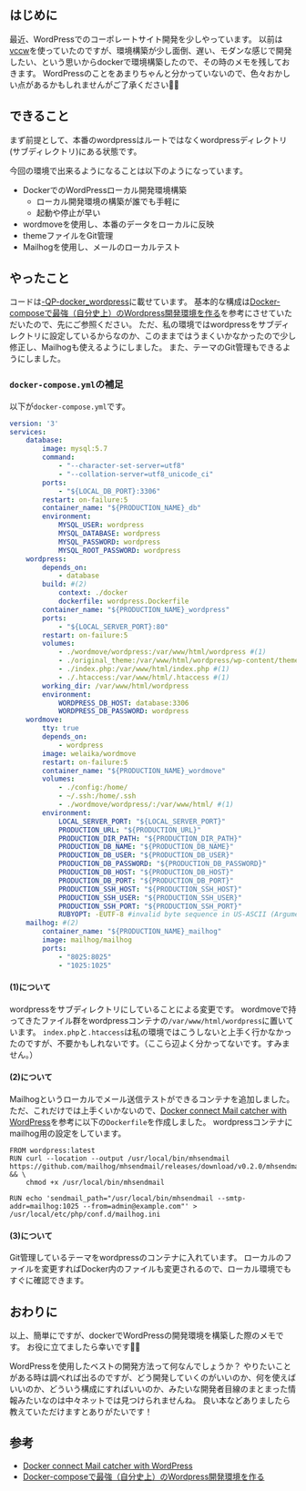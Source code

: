 ## はじめに

最近、WordPressでのコーポレートサイト開発を少しやっています。
以前は[vccw](http://vccw.cc/)を使っていたのですが、環境構築が少し面倒、遅い、モダンな感じで開発したい、という思いからdockerで環境構築したので、その時のメモを残しておきます。
WordPressのことをあまりちゃんと分かっていないので、色々おかしい点があるかもしれませんがご了承ください🙇‍♂️

## できること

まず前提として、本番のwordpressはルートではなくwordpressディレクトリ(サブディレクトリ)にある状態です。

今回の環境で出来るようになることは以下のようになっています。

- DockerでのWordPressローカル開発環境構築
  - ローカル開発環境の構築が誰でも手軽に
  - 起動や停止が早い
- wordmoveを使用し、本番のデータをローカルに反映
- themeファイルをGit管理
- Mailhogを使用し、メールのローカルテスト

## やったこと

コードは[-QP-docker_wordpress](https://github.com/hasehiro0828/-QP-docker_wordpress)に載せています。
基本的な構成は[Docker-composeで最強（自分史上）のWordpress開発環境を作る](https://qiita.com/ryo2132/items/d75e1846aa181676406e)を参考にさせていただいたので、先にご参照ください。
ただ、私の環境ではwordpressをサブディレクトリに設定しているからなのか、このままではうまくいかなかったので少し修正し、Mailhogも使えるようにしました。
また、テーマのGit管理もできるようにしました。

### `docker-compose.yml`の補足

以下が`docker-compose.yml`です。

```yaml:docker-compose.yml
version: '3'
services:
    database:
        image: mysql:5.7
        command:
            - "--character-set-server=utf8"
            - "--collation-server=utf8_unicode_ci"
        ports:
            - "${LOCAL_DB_PORT}:3306"
        restart: on-failure:5
        container_name: "${PRODUCTION_NAME}_db"
        environment:
            MYSQL_USER: wordpress
            MYSQL_DATABASE: wordpress
            MYSQL_PASSWORD: wordpress
            MYSQL_ROOT_PASSWORD: wordpress
    wordpress:
        depends_on:
            - database
        build: #(2)
            context: ./docker
            dockerfile: wordpress.Dockerfile
        container_name: "${PRODUCTION_NAME}_wordpress"
        ports:
            - "${LOCAL_SERVER_PORT}:80"
        restart: on-failure:5
        volumes:
            - ./wordmove/wordpress:/var/www/html/wordpress #(1)
            - ./original_theme:/var/www/html/wordpress/wp-content/themes/original_theme #(3)
            - ./index.php:/var/www/html/index.php #(1)
            - ./.htaccess:/var/www/html/.htaccess #(1)
        working_dir: /var/www/html/wordpress
        environment:
            WORDPRESS_DB_HOST: database:3306
            WORDPRESS_DB_PASSWORD: wordpress
    wordmove:
        tty: true
        depends_on:
            - wordpress
        image: welaika/wordmove
        restart: on-failure:5
        container_name: "${PRODUCTION_NAME}_wordmove"
        volumes:
            - ./config:/home/
            - ~/.ssh:/home/.ssh
            - ./wordmove/wordpress/:/var/www/html/ #(1)
        environment:
            LOCAL_SERVER_PORT: "${LOCAL_SERVER_PORT}"
            PRODUCTION_URL: "${PRODUCTION_URL}"
            PRODUCTION_DIR_PATH: "${PRODUCTION_DIR_PATH}"
            PRODUCTION_DB_NAME: "${PRODUCTION_DB_NAME}"
            PRODUCTION_DB_USER: "${PRODUCTION_DB_USER}"
            PRODUCTION_DB_PASSWORD: "${PRODUCTION_DB_PASSWORD}"
            PRODUCTION_DB_HOST: "${PRODUCTION_DB_HOST}"
            PRODUCTION_DB_PORT: "${PRODUCTION_DB_PORT}"
            PRODUCTION_SSH_HOST: "${PRODUCTION_SSH_HOST}"
            PRODUCTION_SSH_USER: "${PRODUCTION_SSH_USER}"
            PRODUCTION_SSH_PORT: "${PRODUCTION_SSH_PORT}"
            RUBYOPT: -EUTF-8 #invalid byte sequence in US-ASCII (ArgumentError)の回避
    mailhog: #(2)
        container_name: "${PRODUCTION_NAME}_mailhog"
        image: mailhog/mailhog
        ports:
            - "8025:8025"
            - "1025:1025"
```

#### (1)について

wordpressをサブディレクトリにしていることによる変更です。
wordmoveで持ってきたファイル群をwordpressコンテナの`/var/www/html/wordpress`に置いています。
`index.php`と`.htaccess`は私の環境ではこうしないと上手く行かなかったのですが、不要かもしれないです。（ここら辺よく分かってないです。すみません。）

#### (2)について

Mailhogというローカルでメール送信テストができるコンテナを追加しました。
ただ、これだけでは上手くいかないので、[Docker connect Mail catcher with WordPress](https://stackoverflow.com/questions/42153606/docker-connect-mail-catcher-with-wordpress)を参考に以下の`Dockerfile`を作成しました。
wordpressコンテナにmailhog用の設定をしています。

```dockerfile:wordpress.Dockerfile
FROM wordpress:latest
RUN curl --location --output /usr/local/bin/mhsendmail https://github.com/mailhog/mhsendmail/releases/download/v0.2.0/mhsendmail_linux_amd64 && \
    chmod +x /usr/local/bin/mhsendmail

RUN echo 'sendmail_path="/usr/local/bin/mhsendmail --smtp-addr=mailhog:1025 --from=admin@example.com"' > /usr/local/etc/php/conf.d/mailhog.ini

```

#### (3)について

Git管理しているテーマをwordpressのコンテナに入れています。
ローカルのファイルを変更すればDocker内のファイルも変更されるので、ローカル環境でもすぐに確認できます。

## おわりに

以上、簡単にですが、dockerでWordPressの開発環境を構築した際のメモです。
お役に立てましたら幸いです🙇‍♂️



WordPressを使用したベストの開発方法って何なんでしょうか？
やりたいことがある時は調べれば出るのですが、どう開発していくのがいいのか、何を使えばいいのか、どういう構成にすればいいのか、みたいな開発者目線のまとまった情報みたいなのは中々ネットでは見つけられませんね。
良い本などありましたら教えていただけますとありがたいです！

## 参考

- [Docker connect Mail catcher with WordPress](https://stackoverflow.com/questions/42153606/docker-connect-mail-catcher-with-wordpress)
- [Docker-composeで最強（自分史上）のWordpress開発環境を作る](https://qiita.com/ryo2132/items/d75e1846aa181676406e)